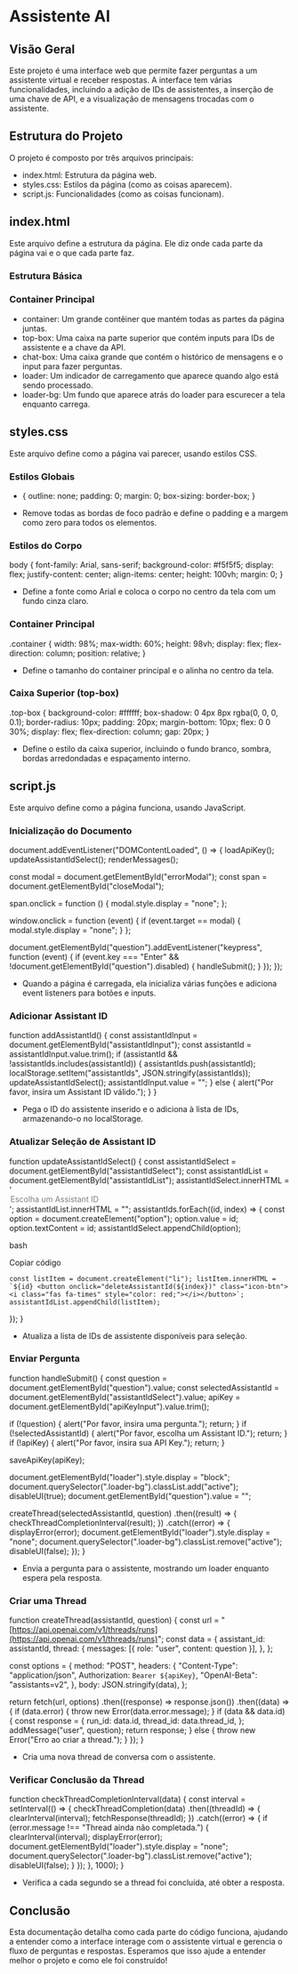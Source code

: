 # Assistente AI

## Visão Geral

Este projeto é uma interface web que permite fazer perguntas a um assistente virtual e receber respostas. A interface tem várias funcionalidades, incluindo a adição de IDs de assistentes, a inserção de uma chave de API, e a visualização de mensagens trocadas com o assistente.

## Estrutura do Projeto

O projeto é composto por três arquivos principais:

- index.html: Estrutura da página web.
- styles.css: Estilos da página (como as coisas aparecem).
- script.js: Funcionalidades (como as coisas funcionam).

## index.html

Este arquivo define a estrutura da página. Ele diz onde cada parte da página vai e o que cada parte faz.

### Estrutura Básica

<!DOCTYPE html> <html lang="en"> <head> <meta charset="UTF-8" /> <meta name="viewport" content="width=device-width, initial-scale=1.0" /> <title>Assistente AI</title> <link rel="stylesheet" href="src/styles.css" /> <link rel="stylesheet" href="https://cdnjs.cloudflare.com/ajax/libs/font-awesome/5.15.3/css/all.min.css" /> </head> <body> <!-- Todo o conteúdo vai aqui --> <script src="https://cdn.jsdelivr.net/npm/marked/marked.min.js"></script> <script src="src/script.js"></script> </body> </html>

### Container Principal

<div class="container"> <div class="top-box"> <!-- Inputs e botões para Assistant ID e API Key --> </div> <div class="chat-box"> <!-- Mensagens e input de pergunta --> </div> <div id="loader" class="loader"></div> <div class="loader-bg"></div> </div>

- container: Um grande contêiner que mantém todas as partes da página juntas.
- top-box: Uma caixa na parte superior que contém inputs para IDs de assistente e a chave da API.
- chat-box: Uma caixa grande que contém o histórico de mensagens e o input para fazer perguntas.
- loader: Um indicador de carregamento que aparece quando algo está sendo processado.
- loader-bg: Um fundo que aparece atrás do loader para escurecer a tela enquanto carrega.

## styles.css

Este arquivo define como a página vai parecer, usando estilos CSS.

### Estilos Globais

- { outline: none; padding: 0; margin: 0; box-sizing: border-box; }

- Remove todas as bordas de foco padrão e define o padding e a margem como zero para todos os elementos.

### Estilos do Corpo

body { font-family: Arial, sans-serif; background-color: #f5f5f5; display: flex; justify-content: center; align-items: center; height: 100vh; margin: 0; }

- Define a fonte como Arial e coloca o corpo no centro da tela com um fundo cinza claro.

### Container Principal

.container { width: 98%; max-width: 60%; height: 98vh; display: flex; flex-direction: column; position: relative; }

- Define o tamanho do container principal e o alinha no centro da tela.

### Caixa Superior (top-box)

.top-box { background-color: #ffffff; box-shadow: 0 4px 8px rgba(0, 0, 0, 0.1); border-radius: 10px; padding: 20px; margin-bottom: 10px; flex: 0 0 30%; display: flex; flex-direction: column; gap: 20px; }

- Define o estilo da caixa superior, incluindo o fundo branco, sombra, bordas arredondadas e espaçamento interno.

## script.js

Este arquivo define como a página funciona, usando JavaScript.

### Inicialização do Documento

document.addEventListener("DOMContentLoaded", () => { loadApiKey(); updateAssistantIdSelect(); renderMessages();

const modal = document.getElementById("errorModal"); const span = document.getElementById("closeModal");

span.onclick = function () { modal.style.display = "none"; };

window.onclick = function (event) { if (event.target == modal) { modal.style.display = "none"; } };

document.getElementById("question").addEventListener("keypress", function (event) { if (event.key === "Enter" && !document.getElementById("question").disabled) { handleSubmit(); } }); });

- Quando a página é carregada, ela inicializa várias funções e adiciona event listeners para botões e inputs.

### Adicionar Assistant ID

function addAssistantId() { const assistantIdInput = document.getElementById("assistantIdInput"); const assistantId = assistantIdInput.value.trim(); if (assistantId && !assistantIds.includes(assistantId)) { assistantIds.push(assistantId); localStorage.setItem("assistantIds", JSON.stringify(assistantIds)); updateAssistantIdSelect(); assistantIdInput.value = ""; } else { alert("Por favor, insira um Assistant ID válido."); } }

- Pega o ID do assistente inserido e o adiciona à lista de IDs, armazenando-o no localStorage.

### Atualizar Seleção de Assistant ID

function updateAssistantIdSelect() { const assistantIdSelect = document.getElementById("assistantIdSelect"); const assistantIdList = document.getElementById("assistantIdList"); assistantIdSelect.innerHTML = '<option value="" disabled selected>Escolha um Assistant ID</option>'; assistantIdList.innerHTML = ""; assistantIds.forEach((id, index) => { const option = document.createElement("option"); option.value = id; option.textContent = id; assistantIdSelect.appendChild(option);

bash

Copiar código

``const listItem = document.createElement("li"); listItem.innerHTML = `${id} <button onclick="deleteAssistantId(${index})" class="icon-btn"><i class="fas fa-times" style="color: red;"></i></button>`; assistantIdList.appendChild(listItem);``

}); }

- Atualiza a lista de IDs de assistente disponíveis para seleção.

### Enviar Pergunta

function handleSubmit() { const question = document.getElementById("question").value; const selectedAssistantId = document.getElementById("assistantIdSelect").value; apiKey = document.getElementById("apiKeyInput").value.trim();

if (!question) { alert("Por favor, insira uma pergunta."); return; } if (!selectedAssistantId) { alert("Por favor, escolha um Assistant ID."); return; } if (!apiKey) { alert("Por favor, insira sua API Key."); return; }

saveApiKey(apiKey);

document.getElementById("loader").style.display = "block"; document.querySelector(".loader-bg").classList.add("active"); disableUI(true); document.getElementById("question").value = "";

createThread(selectedAssistantId, question) .then((result) => { checkThreadCompletionInterval(result); }) .catch((error) => { displayError(error); document.getElementById("loader").style.display = "none"; document.querySelector(".loader-bg").classList.remove("active"); disableUI(false); }); }

- Envia a pergunta para o assistente, mostrando um loader enquanto espera pela resposta.

### Criar uma Thread

function createThread(assistantId, question) { const url = "[https://api.openai.com/v1/threads/runs](https://api.openai.com/v1/threads/runs)"; const data = { assistant_id: assistantId, thread: { messages: [{ role: "user", content: question }], }, };

const options = { method: "POST", headers: { "Content-Type": "application/json", Authorization: `Bearer ${apiKey}`, "OpenAI-Beta": "assistants=v2", }, body: JSON.stringify(data), };

return fetch(url, options) .then((response) => response.json()) .then((data) => { if (data.error) { throw new Error(data.error.message); } if (data && data.id) { const response = { run_id: data.id, thread_id: data.thread_id, }; addMessage("user", question); return response; } else { throw new Error("Erro ao criar a thread."); } }); }

- Cria uma nova thread de conversa com o assistente.

### Verificar Conclusão da Thread

function checkThreadCompletionInterval(data) { const interval = setInterval(() => { checkThreadCompletion(data) .then((threadId) => { clearInterval(interval); fetchResponse(threadId); }) .catch((error) => { if (error.message !== "Thread ainda não completada.") { clearInterval(interval); displayError(error); document.getElementById("loader").style.display = "none"; document.querySelector(".loader-bg").classList.remove("active"); disableUI(false); } }); }, 1000); }

- Verifica a cada segundo se a thread foi concluída, até obter a resposta.

## Conclusão

Esta documentação detalha como cada parte do código funciona, ajudando a entender como a interface interage com o assistente virtual e gerencia o fluxo de perguntas e respostas. Esperamos que isso ajude a entender melhor o projeto e como ele foi construído!